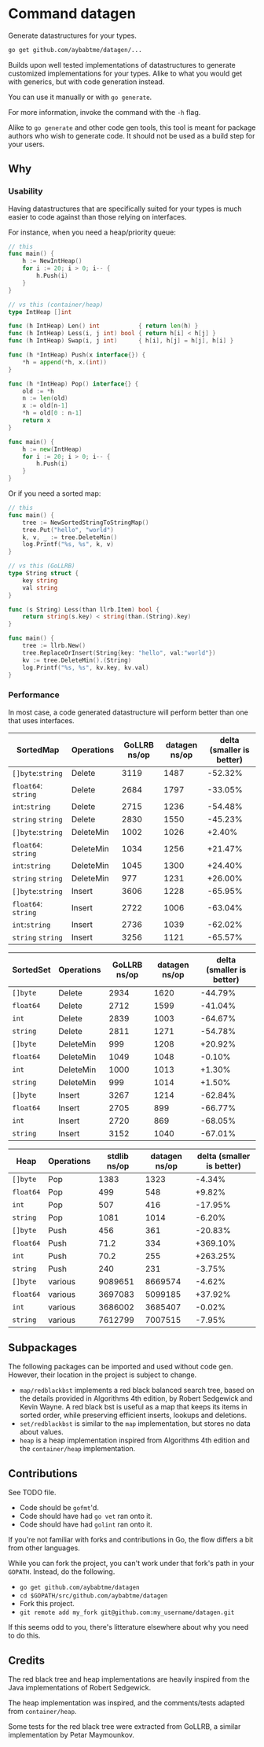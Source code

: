 # Command datagen

Generate datastructures for your types.

```bash
go get github.com/aybabtme/datagen/...
```

Builds upon well tested implementations of datastructures
to generate customized implementations for your types.
Alike to what you would get with generics, but with code
generation instead.

You can use it manually or with `go generate`.

For more information, invoke the command with the `-h` flag.

Alike to `go generate` and other code gen tools, this tool
is meant for package authors who wish to generate code.
It should not be used as a build step for your users.

## Why

### Usability

Having datastructures that are specifically suited for your types is much easier
to code against than those relying on interfaces.

For instance, when you need a heap/priority queue:

```go
// this
func main() {
    h := NewIntHeap()
    for i := 20; i > 0; i-- {
        h.Push(i)
    }
}

// vs this (container/heap)
type IntHeap []int

func (h IntHeap) Len() int           { return len(h) }
func (h IntHeap) Less(i, j int) bool { return h[i] < h[j] }
func (h IntHeap) Swap(i, j int)      { h[i], h[j] = h[j], h[i] }

func (h *IntHeap) Push(x interface{}) {
    *h = append(*h, x.(int))
}

func (h *IntHeap) Pop() interface{} {
    old := *h
    n := len(old)
    x := old[n-1]
    *h = old[0 : n-1]
    return x
}

func main() {
    h := new(IntHeap)
    for i := 20; i > 0; i-- {
        h.Push(i)
    }
}
```

Or if you need a sorted map:

```go
// this
func main() {
    tree := NewSortedStringToStringMap()
    tree.Put("hello", "world")
    k, v, _ := tree.DeleteMin()
    log.Printf("%s, %s", k, v)
}

// vs this (GoLLRB)
type String struct {
    key string
    val string
}

func (s String) Less(than llrb.Item) bool {
    return string(s.key) < string(than.(String).key)
}

func main() {
    tree := llrb.New()
    tree.ReplaceOrInsert(String{key: "hello", val:"world"})
    kv := tree.DeleteMin().(String)
    log.Printf("%s, %s", kv.key, kv.val)
}
```


### Performance

In most case, a code generated datastructure will perform better than one that
uses interfaces.

SortedMap           | Operations  | GoLLRB ns/op | datagen ns/op | delta (smaller is better)
--------------------|-------------|--------------|---------------|---------------------------
`[]byte`:`string`   | Delete      | 3119         |  1487         | -52.32%
`float64`: `string` | Delete      | 2684         |  1797         | -33.05%
`int`:`string`      | Delete      | 2715         |  1236         | -54.48%
`string` `string`   | Delete      | 2830         |  1550         | -45.23%
`[]byte`:`string`   | DeleteMin   | 1002         |  1026         | +2.40%
`float64`: `string` | DeleteMin   | 1034         |  1256         | +21.47%
`int`:`string`      | DeleteMin   | 1045         |  1300         | +24.40%
`string` `string`   | DeleteMin   | 977          |  1231         | +26.00%
`[]byte`:`string`   | Insert      | 3606         |  1228         | -65.95%
`float64`: `string` | Insert      | 2722         |  1006         | -63.04%
`int`:`string`      | Insert      | 2736         |  1039         | -62.02%
`string` `string`   | Insert      | 3256         |  1121         | -65.57%


 SortedSet | Operations   | GoLLRB ns/op | datagen ns/op | delta (smaller is better)
-----------|--------------|--------------|---------------|---------------------------
 `[]byte`  | Delete       | 2934         |  1620         | -44.79%
 `float64` | Delete       | 2712         |  1599         | -41.04%
 `int`     | Delete       | 2839         |  1003         | -64.67%
 `string`  | Delete       | 2811         |  1271         | -54.78%
 `[]byte`  | DeleteMin    | 999          |  1208         | +20.92%
 `float64` | DeleteMin    | 1049         |  1048         | -0.10%
 `int`     | DeleteMin    | 1000         |  1013         | +1.30%
 `string`  | DeleteMin    | 999          |  1014         | +1.50%
 `[]byte`  | Insert       | 3267         |  1214         | -62.84%
 `float64` | Insert       | 2705         |  899          | -66.77%
 `int`     | Insert       | 2720         |  869          | -68.05%
 `string`  | Insert       | 3152         |  1040         | -67.01%


Heap         | Operations | stdlib ns/op   |  datagen ns/op   | delta  (smaller is better)
-------------|------------|----------------|------------------|---------------------------
`[]byte`     | Pop        | 1383           |  1323            | -4.34%
`float64`    | Pop        | 499            |  548             | +9.82%
`int`        | Pop        | 507            |  416             | -17.95%
`string`     | Pop        | 1081           |  1014            | -6.20%
`[]byte`     | Push       | 456            |  361             | -20.83%
`float64`    | Push       | 71.2           |  334             | +369.10%
`int`        | Push       | 70.2           |  255             | +263.25%
`string`     | Push       | 240            |  231             | -3.75%
`[]byte`     | various    | 9089651        |  8669574         | -4.62%
`float64`    | various    | 3697083        |  5099185         | +37.92%
`int`        | various    | 3686002        |  3685407         | -0.02%
`string`     | various    | 7612799        |  7007515         | -7.95%


## Subpackages

The following packages can be imported and used without code gen. However,
their location in the project is subject to change.

* `map/redblackbst` implements a red black balanced search tree,
based on the details provided in Algorithms 4th edition, by
Robert Sedgewick and Kevin Wayne. A red black bst is useful as
 a map that keeps its items in sorted order, while preserving
 efficient inserts, lookups and deletions.
* `set/redblackbst` is similar to the `map` implementation, but stores
no data about values.
* `heap` is a heap implementation inspired from Algorithms 4th edition and
the `container/heap` implementation.

## Contributions

See TODO file.

* Code should be `gofmt`'d.
* Code should have had `go vet` ran onto it.
* Code should have had `golint` ran onto it.

If you're not familiar with forks and contributions in Go, the flow
differs a bit from other languages.

While you can fork the project, you can't work under that fork's path
in your `GOPATH`. Instead, do the following.

* `go get github.com/aybabtme/datagen`
* `cd $GOPATH/src/github.com/aybabtme/datagen`
* Fork this project.
* `git remote add my_fork git@github.com:my_username/datagen.git`

If this seems odd to you, there's litterature elsewhere about why you
need to do this.

## Credits

The red black tree and heap implementations are heavily inspired from the Java
implementations of Robert Sedgewick.

The heap implementation was inspired, and the comments/tests adapted from `container/heap`.

Some tests for the red black tree were extracted from GoLLRB, a similar
implementation by Petar Maymounkov.

